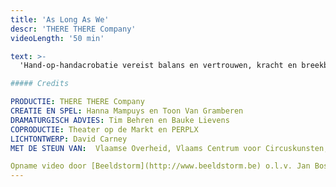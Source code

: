 ```yaml
---
title: 'As Long As We'
descr: 'THERE THERE Company'
videoLength: '50 min'

text: >-
  'Hand-op-handacrobatie vereist balans en vertrouwen, kracht en breekbaarheid, steun en overgave. Als een beweging foutloos wordt uitgevoerd, zien we enkel perfectie. As long as we toont wat erachter ligt: het eindeloos herhalen, het onvermogen om samen te werken, de soms lachwekkende zinloosheid van het proberen. En af en toe wél het perfecte samenspel. Naast twee artiesten, honderd witte koffiekopjes op scène: net als de lijven, sterk en toch breekbaar.

##### Credits

PRODUCTIE: THERE THERE Company  
CREATIE EN SPEL: Hanna Mampuys en Toon Van Gramberen  
DRAMATURGISCH ADVIES: Tim Behren en Bauke Lievens  
COPRODUCTIE: Theater op de Markt en PERPLX  
LICHTONTWERP: David Carney  
MET DE STEUN VAN:  Vlaamse Overheid, Vlaams Centrum voor Circuskunsten, cc de borre, 30CC, Latitude 50, Cultuurcentrum Grote Post, MiraMiro, Vormingscentrum Destelheide

Opname video door [Beeldstorm](http://www.beeldstorm.be) o.l.v. Jan Bosteels'
---
```

